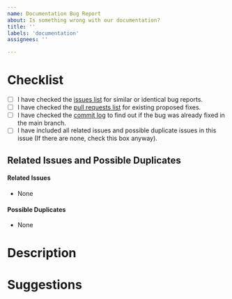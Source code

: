 ```yaml
---
name: Documentation Bug Report
about: Is something wrong with our documentation?
title: ''
labels: 'documentation'
assignees: ''

---
```


<!--
Please fill this template entirely and do not erase parts of it.
We reserve the right to close without a response
bug reports which are incomplete.
-->
# Checklist
<!--
To check an item on the list replace [ ] with [x].
-->

- [ ] I have checked the [issues list](https://github.com/celery/pytest-celery/issues?utf8=%E2%9C%93&q=is%3Aissue+label%3A%22documentation%22+)
  for similar or identical bug reports.
- [ ] I have checked the [pull requests list](https://github.com/celery/pytest-celery/pulls?q=is%3Apr+label%3A%22documentation%22)
  for existing proposed fixes.
- [ ] I have checked the [commit log](https://github.com/celery/pytest-celery/commits/main)
  to find out if the bug was already fixed in the main branch.
- [ ] I have included all related issues and possible duplicate issues in this issue
      (If there are none, check this box anyway).

## Related Issues and Possible Duplicates
<!--
Please make sure to search and mention any related issues
or possible duplicates to this issue as requested by the checklist above.

This may or may not include issues in other repositories that the Celery project
maintains or other repositories that are dependencies of Celery.

If you don't know how to mention issues, please refer to Github's documentation
on the subject: https://help.github.com/en/articles/autolinked-references-and-urls#issues-and-pull-requests
-->

#### Related Issues

- None

#### Possible Duplicates

- None

# Description
<!--
Please describe what's missing or incorrect about our documentation.
Include links and/or screenshots which will aid us to resolve the issue.
-->

# Suggestions
<!-- Please provide us suggestions for how to fix the documentation -->
